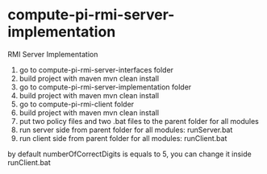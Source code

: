 # compute-pi-rmi-server-implementation
RMI Server Implementation
1) go to compute-pi-rmi-server-interfaces folder
2) build project with maven
mvn clean install
3) go to compute-pi-rmi-server-implementation folder
4) build project with maven
mvn clean install
5) go to compute-pi-rmi-client folder
6) build project with maven
mvn clean install
7) put two policy files and two .bat files to the parent folder for all modules
8) run server side from parent folder for all modules:
runServer.bat
9) run client side from parent folder for all modules:
runClient.bat

by default numberOfCorrectDigits is equals to 5, you can change it inside runClient.bat
